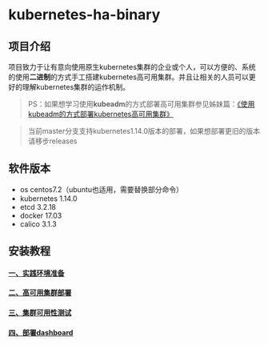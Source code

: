 # kubernetes-ha-binary

## 项目介绍
项目致力于让有意向使用原生kubernetes集群的企业或个人，可以方便的、系统的使用**二进制**的方式手工搭建kubernetes高可用集群。并且让相关的人员可以更好的理解kubernetes集群的运作机制。

> PS：如果想学习使用**kubeadm**的方式部署高可用集群参见姊妹篇：[《使用kubeadm的方式部署kubernetes高可用集群》][5]

> 当前master分支支持kubernetes1.14.0版本的部署，如果想部署更旧的版本请移步releases

## 软件版本
- os centos7.2（ubuntu也适用，需要替换部分命令）
- kubernetes 1.14.0
- etcd 3.2.18
- docker 17.03
- calico 3.1.3

## 安装教程
#### [一、实践环境准备][1]
#### [二、高可用集群部署][2]
#### [三、集群可用性测试][3]
#### [四、部署dashboard][4]

[1]:https://gitee.com/pa/kubernetes-ha-binary/blob/master/docs/1-prepare.md
[2]:https://gitee.com/pa/kubernetes-ha-binary/blob/master/docs/2-ha-deploy.md
[3]:https://gitee.com/pa/kubernetes-ha-binary/blob/master/docs/3-test.md
[4]:https://gitee.com/pa/kubernetes-ha-binary/blob/master/docs/4-dashboard.md
[5]:https://gitee.com/pa/kubernetes-ha-kubeadm
